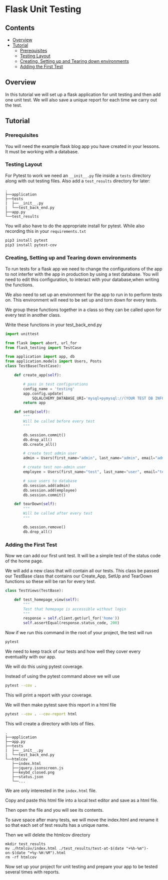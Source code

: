 # Flask Unit Testing 

<!--TOC_START-->
## Contents
- [Overview](#overview)
- [Tutorial](#tutorial)
	- [Prerequisites](#prerequisites)
	- [Testing Layout](#testing-layout)
	- [Creating, Setting up and Tearing down environments](#creating-setting-up-and-tearing-down-environments)
	- [Adding the First Test](#adding-the-first-test)

<!--TOC_END-->
## Overview
In this tutorial we will set up a flask application for unit testing and then add one unit test.
We will also save a unique report for each time we carry out the test.

## Tutorial

### Prerequisites
You will need the example flask blog app you have created in your lessons.
It must be working with a database. 

### Testing Layout
For Pytest to work we need an `__init__.py` file inside a `tests` directory along with out testing files.
Also add a `test_results` directory for later:
```text
.
├──application
├──tests
|  ├──__init__.py
|  └──test_back_end.py
├──app.py
└──test_results
```

You will also have to do the appropriate install for pytest.
While also recording this in your `requirements.txt`
```bash
pip3 install pytest
pip3 install pytest-cov
```

### Creating, Setting up and Tearing down environments
To run tests for a flask app we need to change the configurations of the app to not interfer with the app in production by using a test database.
You will need to edit this configuration, to interact with your database,when writing the functions.

We also need to set up an environment for the app to run in to perform tests on. This environment will need to be set up and torn down for every tests.

We group these functions together in a class so they can be called upon for every test in another class.

Write these functions in your test_back_end.py
```python
import unittest

from flask import abort, url_for
from flask_testing import TestCase

from application import app, db
from application.models import Users, Posts
class TestBase(TestCase):

    def create_app(self):

        # pass in test configurations
        config_name = 'testing'
        app.config.update(
            SQLALCHEMY_DATABASE_URI='mysql+pymysql://(YOUR TEST DB INFO)'        )
        return app

    def setUp(self):
        """
        Will be called before every test
        """

        db.session.commit()
        db.drop_all()
        db.create_all()

        # create test admin user
        admin = Users(first_name="admin", last_name="admin", email="admin@admin.com", password="admin2016")

        # create test non-admin user
        employee = Users(first_name="test", last_name="user", email="test@user.com", password="test2016")

        # save users to database
        db.session.add(admin)
        db.session.add(employee)
        db.session.commit()

    def tearDown(self):
        """
        Will be called after every test
        """

        db.session.remove()
        db.drop_all()
```

### Adding the First Test
Now we can add our first unit test. It will be a simple test of the status code of the home page. 

We will add a new class that will contain all our tests. This class be passed our TestBase class that contains our Create_App, SetUp and TearDown functions so these will be ran for every test.

```python
class TestViews(TestBase):

    def test_homepage_view(self):
        """
        Test that homepage is accessible without login
        """
        response = self.client.get(url_for('home'))
        self.assertEqual(response.status_code, 200)
```
Now if we run this command in the root of your project, the test will run
```bash
pytest
```
We need to keep track of our tests and how well they cover every eventuality with our app.

We will do this using pytest coverage.

Instead of using the pytest command above we will use
```bash
pytest --cov .
```
This will print a report with your coverage.

We will then make pytest save this report in a html file
```bash
pytest --cov . --cov-report html
```
This will create a directory with lots of files.
```text
.
├──application
├──app.py
├──tests
|  ├──__init__.py
|  └──test_back_end.py
└──htmlcov
   ├──index.html
   ├──jquery.isonscreen.js 
   ├──keybd_closed.png           
   ├──status.json
   └──...
```
We are only interested in the `index.html` file. 

Copy and paste this html file into a local text editor and save as a html file. 

Then open the file and you will see its contents.

To save space after many tests, we will move the index.html and rename it so that each set of test results has a unique name.

Then we will delete the htmlcov directory
```
mkdir test_results
mv ./htmlcov/index.html ./test_results/test-at-$(date "+%h-%m")-on-$(date "+%y-%H:%M").html
rm -rf htmlcov
```

Now set up your project for unit testing and prepare your app to be tested several times with reports.
